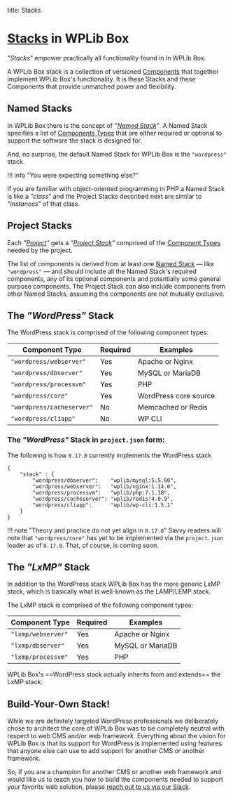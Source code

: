 title: Stacks

# [Stacks](/glossary#stack) in WPLib Box 

_"Stacks"_  empower practically all functionality found in In WPLib Box. 

A WPLib Box stack is a collection of versioned [Components](/components/) that together implement WPLib Box's 
functionality. It is these Stacks and these Components that provide unmatched power and flexibility. 


## Named Stacks

In WPLib Box there is the concept of _"[Named Stack](/glossary#named-stack)"_. A Named Stack specifies a list of 
[Components Types](/glossary/#component-type) that are either required or optional 
to support the software the stack is designed for. 

And, no surprise, the default Named Stack for WPLib Box is the `"wordpress"` stack. 

!!! info "You were expecting something else?"

If you are familiar with object-oriented programming in PHP a Named Stack is like a _"class"_ and the Project Stacks 
described next are similar to _"instances"_ of that class.  

## Project Stacks
Each _"[Project](projects/)"_ gets a _"[Project Stack](/glossary#project-stack)"_ comprised of the 
[Component Types](/glossary/#component-type) needed by the project. 

The list of components is derived from at least one [Named Stack](#/glossary#named-stack) &mdash; like `"wordpress"` 
&mdash; and should include all the Named Stack's required components, any of its optional components 
and potentially some general purpose components. The Project Stack can also include components from other Named Stacks, 
assuming the components are not mutually exclusive.
 
## The _"WordPress"_ Stack   

The WordPress stack is comprised of the following component types:

Component Type            | Required | Examples              
--------------------------|----------|----------------------- 
`"wordpress/webserver"`	  |  Yes     | Apache or Nginx       
`"wordpress/dbserver"`	  |  Yes     | MySQL or MariaDB      
`"wordpress/processvm"`	  |  Yes     | PHP                   
`"wordpress/core"`        |  Yes     | WordPress core source 
`"wordpress/cacheserver"` |  No      | Memcached or Redis    
`"wordpress/cliapp"`      |  No      | WP CLI    

### The _"WordPress"_ Stack in `project.json` form:   
                                     
The following is how `0.17.0` currently implements the WordPress stack 

    {
        "stack" : {
            "wordpress/dbserver":	 "wplib/mysql:5.5.60",
            "wordpress/webserver":	 "wplib/nginx:1.14.0",
            "wordpress/processvm":	 "wplib/php:7.1.18",
            "wordpress/cacheserver": "wplib/redis:4.0.9",
            "wordpress/cliapp":		 "wplib/wp-cli:1.5.1"
        }
    }

!!! note "Theory and practice do not yet align in `0.17.0`"
    Savvy readers will note that `"wordpress/core"` has yet to be implemented via the `project.json` 
    loader as of `0.17.0`. That, of course, is coming soon.    

## The _"LxMP"_ Stack   

In addition to the WordPress stack WPLib Box has the more generic LxMP stack, which is basically 
what is well-known as the LAMP/LEMP stack.
   
The LxMP stack is comprised of the following component types:

Component Type        | Required | Examples              
----------------------|----------|----------------------- 
`"lxmp/webserver"`	  |  Yes     | Apache or Nginx       
`"lxmp/dbserver"`	  |  Yes     | MySQL or MariaDB      
`"lxmp/processvm"`	  |  Yes     | PHP                   
 
    
WPLib Box's ==WordPress stack actually inherits from and extends== the LxMP stack.

## Build-Your-Own Stack!   

While we are definitely targeted WordPress professionals we deliberately chose to 
architect the core of WPLib Box was to be completely neutral with respect to web CMS 
and/or web framework. Everything about the vision for WPLib Box is that its 
support for WordPress is implemented using features that anyone else can use to 
add support for another CMS or another framework.  

So, if you are a champion for another CMS or another web framework and would like
us to teach you how to build the components needed to support your favorite web 
solution, please [reach out to us via our Slack](/support#slack).